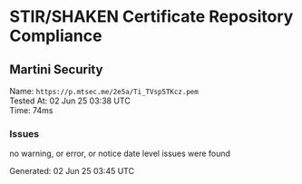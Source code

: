 # STIR/SHAKEN Certificate Repository Compliance

## Martini Security

Name: `https://p.mtsec.me/2e5a/Ti_TVsp5TKcz.pem`\
Tested At: 02 Jun 25 03:38 UTC\
Time: 74ms

### Issues

no warning, or error, or notice date level issues were found

Generated: 02 Jun 25 03:45 UTC